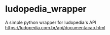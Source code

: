 # ludopedia_wrapper

A simple python wrapper for ludopedia's API
https://ludopedia.com.br/api/documentacao.html
